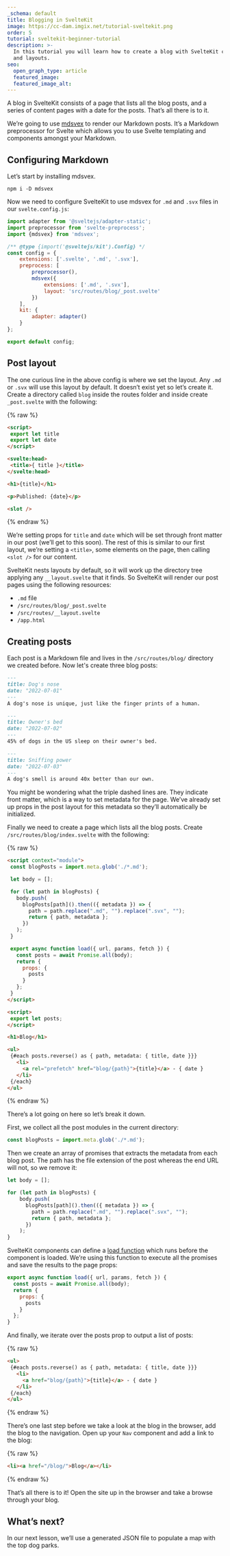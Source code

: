 ```yaml
---
_schema: default
title: Blogging in SvelteKit
image: https://cc-dam.imgix.net/tutorial-sveltekit.png
order: 5
tutorial: sveltekit-beginner-tutorial
description: >-
  In this tutorial you will learn how to create a blog with SvelteKit content
  and layouts.
seo:
  open_graph_type: article
  featured_image:
  featured_image_alt:
---
```

A blog in SvelteKit consists of a page that lists all the blog posts, and a series of content pages with a date for the posts. That’s all there is to it.

We’re going to use [mdsvex](https://github.com/pngwn/MDsveX) to render our Markdown posts. It’s a Markdown preprocessor for Svelte which allows you to use Svelte templating and components amongst your Markdown.

## Configuring Markdown

Let’s start by installing mdsvex.

```shell
npm i -D mdsvex
```

Now we need to configure SvelteKit to use mdsvex for `.md` and `.svx` files in our `svelte.config.js`\:

```javascript
import adapter from '@sveltejs/adapter-static';
import preprocessor from 'svelte-preprocess';
import {mdsvex} from 'mdsvex';

/** @type {import('@sveltejs/kit').Config} */
const config = {
    extensions: ['.svelte', '.md', '.svx'],
    preprocess: [
        preprocessor(),
        mdsvex({
            extensions: ['.md', '.svx'],
            layout: 'src/routes/blog/_post.svelte'
        })
    ],
    kit: {
        adapter: adapter()
    }
};

export default config;
```

## Post layout

The one curious line in the above config is where we set the layout. Any `.md` or `.svx` will use this layout by default. It doesn’t exist yet so let’s create it. Create a directory called `blog` inside the routes folder and inside create `_post.svelte` with the following:

{% raw %}

```html
<script>
 export let title
 export let date
</script>

<svelte:head>
 <title>{ title }</title>
</svelte:head>

<h1>{title}</h1>

<p>Published: {date}</p>

<slot />
```

{% endraw %}

We’re setting props for `title` and `date` which will be set through front matter in our post (we’ll get to this soon). The rest of this is similar to our first layout, we’re setting a `<title>`, some elements on the page, then calling `<slot />` for our content.

SvelteKit nests layouts by default, so it will work up the directory tree applying any `__layout.svelte` that it finds. So SvelteKit will render our post pages using the following resources:

* `.md` file
* `/src/routes/blog/_post.svelte`
* `/src/routes/__layout.svelte`
* `/app.html`

## Creating posts

Each post is a Markdown file and lives in the `/src/routes/blog/` directory we created before. Now let's create three blog posts:

```markdown
---
title: Dog's nose
date: "2022-07-01"
---
A dog's nose is unique, just like the finger prints of a human.
```

```markdown
---
title: Owner's bed
date: "2022-07-02"
---
45% of dogs in the US sleep on their owner's bed.
```

```markdown
---
title: Sniffing power
date: "2022-07-03"
---
A dog's smell is around 40x better than our own.
```

You might be wondering what the triple dashed lines are. They indicate front matter, which is a way to set metadata for the page. We’ve already set up props in the post layout for this metadata so they’ll automatically be initialized.

Finally we need to create a page which lists all the blog posts. Create `/src/routes/blog/index.svelte` with the following:

{% raw %}

```html
<script context="module">
 const blogPosts = import.meta.glob('./*.md');

 let body = [];

 for (let path in blogPosts) {
   body.push(
     blogPosts[path]().then(({ metadata }) => {
       path = path.replace(".md", "").replace(".svx", "");
       return { path, metadata };
     })
   );
 }

 export async function load({ url, params, fetch }) {
   const posts = await Promise.all(body);
   return {
     props: {
       posts
     }
   };
 }
</script>

<script>
 export let posts;
</script>

<h1>Blog</h1>

<ul>
 {#each posts.reverse() as { path, metadata: { title, date }}}
   <li>
     <a rel="prefetch" href="blog/{path}">{title}</a> - { date }
   </li>
 {/each}
</ul>
```

{% endraw %}

There’s a lot going on here so let’s break it down.

First, we collect all the post modules in the current directory:

```javascript
const blogPosts = import.meta.glob('./*.md');
```

Then we create an array of promises that extracts the metadata from each blog post. The path has the file extension of the post whereas the end URL will not, so we remove it:

```javascript
let body = [];

for (let path in blogPosts) {
    body.push(
      blogPosts[path]().then(({ metadata }) => {
      	path = path.replace(".md", "").replace(".svx", "");
        return { path, metadata };
      })
    );
}
```

SvelteKit components can define a <a target="_blank" rel="noopener" href="https://kit.svelte.dev/docs/load">load function</a> which runs before the component is loaded. We’re using this function to execute all the promises and save the results to the page props:

```javascript
export async function load({ url, params, fetch }) {
  const posts = await Promise.all(body);
  return {
    props: {
      posts
    }
  };
}
```

And finally, we iterate over the posts prop to output a list of posts:

{% raw %}

```html
<ul>
 {#each posts.reverse() as { path, metadata: { title, date }}}
   <li>
     <a href="blog/{path}">{title}</a> - { date }
   </li>
 {/each}
</ul>
```

{% endraw %}

There’s one last step before we take a look at the blog in the browser, add the blog to the navigation. Open up your `Nav` component and add a link to the blog:

{% raw %}

```html
<li><a href="/blog/">Blog</a></li>
```

{% endraw %}

That’s all there is to it! Open the site up in the browser and take a browse through your blog.

## What’s next?

In our next lesson, we’ll use a generated JSON file to populate a map with the top dog parks.